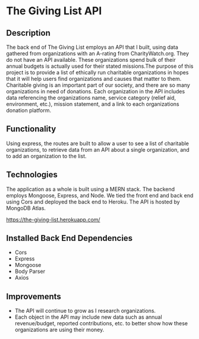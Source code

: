 # The Giving List API

## Description

The back end of The Giving List employs an API that I built, using data gathered from organizations with an A-rating from CharityWatch.org. They do not have an API available. These organizations spend bulk of their annual budgets is actually used for their stated missions.The purpose of this project is to provide a list of ethically run charitable organizations in hopes that it will help users find organizations and causes that matter to them. Charitable giving is an important part of our society, and there are so many organizations in need of donations. Each organization in the API includes data referencing the organizations name, service category (relief aid, environment, etc.), mission statement, and a link to each organizations donation platform.

## Functionality

Using express, the routes are built to allow a user to see a list of charitable organizations, to retrieve data from an API about a single organization, and to add an organization to the list.

## Technologies

The application as a whole is built using a MERN stack. The backend employs Mongoose, Express, and Node. We tied the front end and back end using Cors and deployed the back end to Heroku. The API is hosted by MongoDB Atlas.

https://the-giving-list.herokuapp.com/

## Installed Back End Dependencies

- Cors
- Express
- Mongoose
- Body Parser
- Axios


## Improvements

- The API will continue to grow as I research organizations.
- Each object in the API may include new data such as annual revenue/budget, reported contributions, etc. to better show how these organizations are using their money.